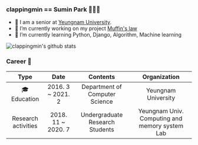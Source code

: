 ### clappingmin == Sumin Park 👏👏👏
<!--
**clappingmin/clappingmin** is a ✨ _special_ ✨ repository because its `README.md` (this file) appears on your GitHub profile.

Here are some ideas to get you started:
-->
- 📘 I am a senior at [Yeungnam University](http://www.yu.ac.kr/_korean/main/index.php).
- 🔭 I’m currently working on my project [Muffin's law](https://github.com/dmswl0311/term_project)
- 🌱 I’m currently learning Python, Django, Algorithm, Machine learning

![clappingmin's github stats](https://github-readme-stats.vercel.app/api?username=clappingmin&theme=flag-india&show_icons=true)<br/>


### Career 👀
|         Type        |       Date       |             Contents            |                  Organization                 |
|:-------------------:|:----------------:|:-------------------------------:|:---------------------------------------------:|
|     🎓 Education     |  2016. 3 ~ 2021. 2 |  Department of Computer Science |              Yeungnam University              |
| Research activities | 2018. 11 ~ 2020. 7 | Undergraduate Research Students | Yeungnam Univ. Computing and memory system Lab |

<!--
## clappingmin's solved.ac tier
[![solved.ac tier](http://mazassumnida.wtf/api/generate_badge?boj=clappingmin)](https://solved.ac/clappingmin)<br/>
-->

